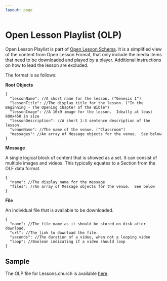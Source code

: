 ```yaml
---
layout: page
---
```


# Open Lesson Playlist (OLP)

Open Lesson Playlist is part of [Open Lesson Schema](./open-lesson-schema.html). It is a simplified view of the content from Open Lesson Format, that only include the media items that need to be downloaded and played by a player. Additional instructions on how to lead the lesson are excluded.

The format is as follows:

**Root Objects**

```
{
  "lessonName": //A short name for the lesson. ("Genesis 1")
  "lessonTitle": //The display title for the lesson. ("In the Beginning - The Opening Chapter of the Bible")
  "lessonImage": //A 16x9 image for the lesson.  Ideally at least 800x450 in size
  "lessonDescription": //A short 1-3 sentence description of the lesson.
  "venueName": //The name of the venue. ("Classroom")
  "messages": //An array of Message objects for the venue.  See below
}
```

**Message**

A single logical block of content that is showed as a set. It can consist of multiple images and videos. This typically equates to a Section from the OLF data format.

```
{
  "name": //The display name for the message
  "files": //An array of Message objects for the venue.  See below
}
```

**File**

An individual file that is available to be downloaded.

```
{
  "name": //The file name as it should be stored on disk after download.
  "url": //The link to download the file.
  "seconds": //The duration of a video, when not a looping video
  "loop": //Boolean indicating if a video should loop
}
```

## Sample

The OLP file for Lessons.church is available [here](https://api.lessons.church/classrooms/playlist/cSbHF-jWjh-).
